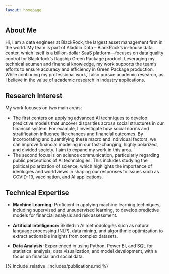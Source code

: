```yaml
---
layout: homepage
---
```


## About Me

Hi, I am a data engineer at BlackRock, the largest asset management firm in the world. My team is part of Aladdin Data – BlackRock’s in-house data center, which itself is a billion-dollar SaaS platform—focuses on data quality control for BlackRock’s flagship Green Package product. Leveraging my technical acumen and financial knowledge, my work supports the team’s efforts to ensure accuracy and efficiency in Green Package production. While continuing my professional work, I also pursue academic research, as I believe in the value of academic research in industry applications.

## Research Interest

My work focuses on two main areas:

- The first centers on applying advanced AI techniques to develop predictive models that uncover disparities across social structures in our financial system. For example, I investigate how social norms and stratification influence life chances and financial outcomes. By incorporating and quantifying these macro and individual factors, we can improve financial modeling in our fast-changing, highly polarized, and divided society. I aim to expand my work in this area.
- The second focus is on science communication, particularly regarding public perceptions of AI technologies. This includes studying the political polarization of science, which highlights the importance of ideologies and worldviews in shaping our responses to issues such as COVID-19, vaccination, and AI applications.



## Technical Expertise
- **Machine Learning:** Proficient in applying machine learning techniques, including supervised and unsupervised learning, to develop predictive models for financial analysis and risk assessment.

- **Artificial Intelligence:** Skilled in AI methodologies such as natural language processing (NLP), data mining, and algorithmic optimization to extract actionable insights from complex datasets.

- **Data Analysis:** Experienced in using Python, Power BI, and SQL for statistical analysis, data visualization, and model development, with a focus on financial and social data.


{% include_relative _includes/publications.md %}


